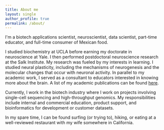 ```yaml
---
title: About me
layout: single
author_profile: true
permalink: /about/
---
```


I'm a biotech applications scientist, neuroscientist, data scientist, part-time educator, and full-time consumer of Mexican food.

I studied biochemistry at UCLA before earning my doctorate in neuroscience at Yale. I then performed postdoctoral neuroscience research at the Salk Institute. My research was fueled by my interests in learning. I studied neural plasticity, including the mechanisms of neurogenesis and the molecular changes that occur with neuronal activity. In parallel to my academic work, I served as a consultant to educators interested in knowing more about the brain. A list of my academic publications can be found [here](https://scholar.google.com/citations?user=wGG8V78AAAAJ&hl=en). 

Currently, I work in the biotech industry where I work on projects involving single-cell sequencing and high-throughput genomics. My responsibilities include internal and commercial education, product support, and bioinformatics for development or customer datasets.

In my spare time, I can be found surfing (or trying to), hiking, or eating at a well-reviewed restaurant with my wife somewhere in California.